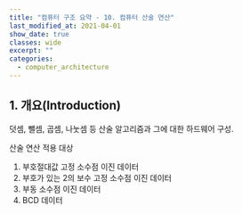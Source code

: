```yaml
---
title: "컴퓨터 구조 요약 - 10. 컴퓨터 산술 연산"
last_modified_at: 2021-04-01
show_date: true
classes: wide
excerpt: ""
categories:
  - computer_architecture
---
```


## 1. 개요(Introduction)
덧셈, 뺄셈, 곱셈, 나눗셈 등 산술 알고리즘과 그에 대한 하드웨어 구성. 

산술 연산 적용 대상
1. 부호절대값 고정 소수점 이진 데이터
2. 부호가 있는 2의 보수 고정 소수점 이진 데이터
3. 부동 소수점 이진 데이터
4. BCD 데이터
